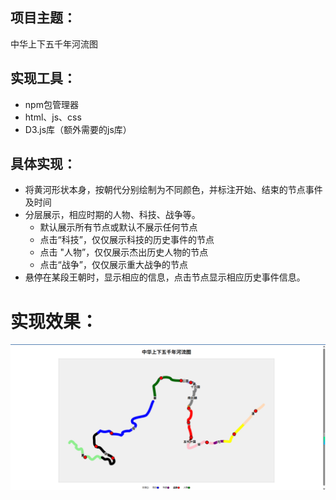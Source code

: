 ## 项目主题：
中华上下五千年河流图

## 实现工具：
- npm包管理器
- html、js、css
- D3.js库（额外需要的js库）

## 具体实现：

- 将黄河形状本身，按朝代分别绘制为不同颜色，并标注开始、结束的节点事件及时间
- 分层展示，相应时期的人物、科技、战争等。
	- 默认展示所有节点或默认不展示任何节点
	- 点击“科技”，仅仅展示科技的历史事件的节点
	- 点击  "人物”，仅仅展示杰出历史人物的节点
	- 点击“战争”，仅仅展示重大战争的节点
 - 悬停在某段王朝时，显示相应的信息，点击节点显示相应历史事件信息。



# 实现效果：

![这是图片](assets/images/result.png "Magic Gardens")

